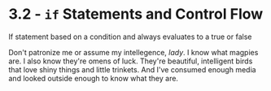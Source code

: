# 3.2 - `if` Statements and Control Flow
If statement based on a condition and always evaluates to a true or false


Don't patronize me or assume my intellegence, *lady*. I know what magpies are. I also know they're omens of luck. They're beautiful, intelligent birds that love shiny things and little trinkets. And I've consumed enough media and looked outside enough to know what they are.
